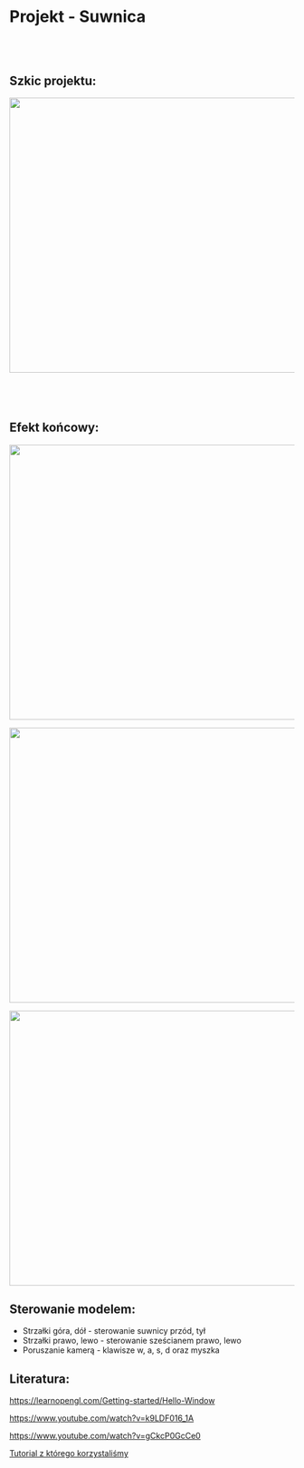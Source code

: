 <h1>Projekt - Suwnica</h1>

<h2>&nbsp;</h2>
<h2>Szkic projektu:</h2>
<p><img src="https://i.imgur.com/7RLz6Nc.jpg" alt="" width="870" height="485" /></p>
<h2>&nbsp;</h2>
<h2>Efekt końcowy:</h2>
<p><img src="https://i.imgur.com/XyeFDDB.jpg" alt="" width="870" height="485" /></p>
<p><img src="https://i.imgur.com/1AnBbmJ.jpg" alt="" width="870" height="485" /></p>
<p><img src="https://i.imgur.com/unnWRDf.jpg" alt="" width="870" height="485" /></p>

<h2>Sterowanie modelem:</h2>
<ul>
<li>Strzałki góra, dół - sterowanie suwnicy przód, tył</li>
<li>Strzałki prawo, lewo - sterowanie sześcianem prawo, lewo</li>
<li>Poruszanie kamerą - klawisze w, a, s, d oraz myszka</li>
</ul>
<h2>Literatura:</h2>
<p><a href="https://learnopengl.com/Getting-started/Hello-Window" target="_blank" rel="noopener noreferrer" data-auth="NotApplicable">https://learnopengl.com/Getting-started/Hello-Window</a></p>
<p><a href="https://www.youtube.com/watch?v=k9LDF016_1A" target="_blank" rel="noopener noreferrer" data-auth="NotApplicable">https://www.youtube.com/watch?v=k9LDF016_1A</a></p>
<p><a href="https://www.youtube.com/watch?v=gCkcP0GcCe0" target="_blank" rel="noopener noreferrer" data-auth="NotApplicable">https://www.youtube.com/watch?v=gCkcP0GcCe0</a></p>
<p><a href="https://www.youtube.com/watch?v=W3gAzLwfIP0&list=PLlrATfBNZ98foTJPJ_Ev03o2oq3-GGOS2" target="_blank" rel="noopener noreferrer" data-auth="NotApplicable">Tutorial z którego korzystaliśmy</a></p>
